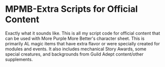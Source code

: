 # MPMB-Extra Scripts for Official Content

Exactly what it sounds like. This is all my script code for official content that can be used with More Purple More Better's character sheet. This is primarily AL magic items that have extra flavor or were specially created for modules and events. It also includes mechanical Story Awards, some special creatures, and backgrounds from Guild Adept content/other supplements.


